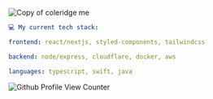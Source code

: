 
![Copy of coleridge me](https://user-images.githubusercontent.com/51129378/216714970-7b944669-8e8b-4767-9539-747ed5bd982b.png)

```yaml
💻 My current tech stack:

frontend: react/nextjs, styled-components, tailwindcss

backend: node/express, cloudflare, docker, aws

languages: typescript, swift, java
```
![Github Profile View Counter](https://komarev.com/ghpvc/?username=kaicoleridge&color=blueviolet)
